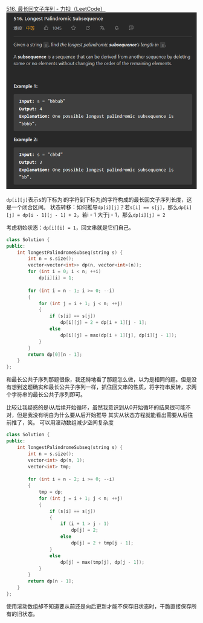 [516. 最长回文子序列 - 力扣（LeetCode）](https://leetcode.cn/problems/longest-palindromic-subsequence/)
![image.png](https://raw.githubusercontent.com/ren77281/pigco-image/main/img/20230616141126.png)

`dp[i][j]`表示s的下标为i的字符到下标为j的字符构成的最长回文子序列长度，这是一个闭合区间。
状态转移：如何推导`dp[i][j]`？若`s[i] == s[j]`，那么`dp[i][j] = dp[i - 1][j - 1] + 2`，若i - 1 大于j - 1，那么`dp[i][j] = 2`

考虑初始状态：`dp[i][i] = 1`，回文串就是它们自己。
```cpp
class Solution {
public:
    int longestPalindromeSubseq(string s) {
        int n = s.size();
        vector<vector<int>> dp(n, vector<int>(n));
        for (int i = 0; i < n; ++i)
            dp[i][i] = 1;

        for (int i = n - 1; i >= 0; --i)
        {
            for (int j = i + 1; j < n; ++j)
            {
                if (s[i] == s[j])
                    dp[i][j] = 2 + dp[i + 1][j - 1];
                else
                    dp[i][j] = max(dp[i + 1][j], dp[i][j - 1]);
            }
        }
        return dp[0][n - 1];
    }
};
```
和最长公共子序列那题很像，我还特地看了那题怎么做，以为是相同的题。但是没有想到这题确实和最长公共子序列一样，抓住回文串的性质，将字符串反转，求两个字符串的最长公共子序列即可。

比较让我疑惑的是i从后续开始循环，虽然我意识到从0开始循环的结果很可能不对，但是我没有明白为什么要从后开始推导
其实从状态方程就能看出需要从后往前推了，笑。
可以用滚动数组减少空间复杂度
```cpp
class Solution {
public:
    int longestPalindromeSubseq(string s) {
        int n = s.size();
        vector<int> dp(n, 1);
        vector<int> tmp;
            
        for (int i = n - 2; i >= 0; --i)
        {
            tmp = dp;
            for (int j = i + 1; j < n; ++j)
            {
                if (s[i] == s[j])
                {
                    if (i + 1 > j - 1)
                        dp[j] = 2;
                    else
                        dp[j] = 2 + tmp[j - 1];
                }
                else
                    dp[j] = max(tmp[j], dp[j - 1]);
            }
        }
        return dp[n - 1];
    }
};
```

使用滚动数组却不知道要从前还是向后更新才能不保存旧状态时，干脆直接保存所有的旧状态。
